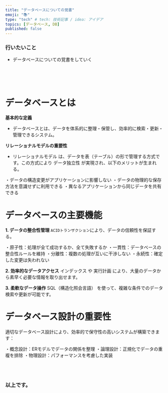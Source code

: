```yaml
---
title: "データベースについての覚書"
emoji: "📚"
type: "tech" # tech: 技術記事 / idea: アイデア
topics: [データベース, DB]
published: false
---
```


### 行いたいこと
- データベースについての覚書をしていく


<br>
<br>
<br>

# データベースとは
**基本的な定義**
- データベースとは、データを体系的に整理・保管し、効率的に検索・更新・管理できるシステム。

**リレーショナルモデルの重要性**
- リレーショナルモデル は、データを表（テーブル）の形で管理する方式です。この方式により データ独立性 が実現され、以下のメリットが生まれる。

・データの構造変更がアプリケーションに影響しない
・データの物理的な保存方法を意識せずに利用できる
・異なるアプリケーションから同じデータを共有できる

# データベースの主要機能
**1. データの整合性管理**
`ACIDトランザクション`により、データの信頼性を保証する。

・原子性：処理が全て成功するか、全て失敗するか
・一貫性：データベースの整合性ルールを維持
・分離性：複数の処理が互いに干渉しない
・永続性：確定した変更は失われない

**2. 効率的なデータアクセス**
インデックス や 実行計画 により、大量のデータから素早く必要な情報を取り出せます。

**3. 柔軟なデータ操作**
SQL（構造化照会言語） を使って、複雑な条件でのデータ検索や更新が可能です。

# データベース設計の重要性
適切なデータベース設計により、効率的で保守性の高いシステムが構築できます：

・概念設計：ERモデルでデータの関係を整理
・論理設計：正規化でデータの重複を排除
・物理設計：パフォーマンスを考慮した実装





<br>
<br>


### 以上です。

<br>
<br>
<br>